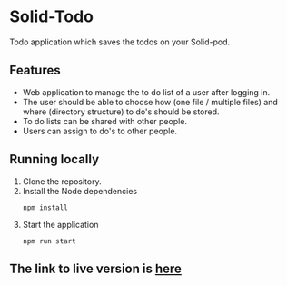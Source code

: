 # Solid-Todo
Todo application which saves the todos on your Solid-pod.

## Features
- Web application to manage the to do list of a user after logging in.
- The user should be able to choose how (one file / multiple files) and where (directory structure) to do's should be stored.
- To do lists can be shared with other people.
- Users can assign to do's to other people.

## Running locally
1. Clone the repository.
2. Install the Node dependencies
   ```
   npm install
   ```
3. Start the application
   ```
   npm run start
   ```

## The link to live version is [here](https://vidyashreetarikereugent.github.io/solid-todo/)